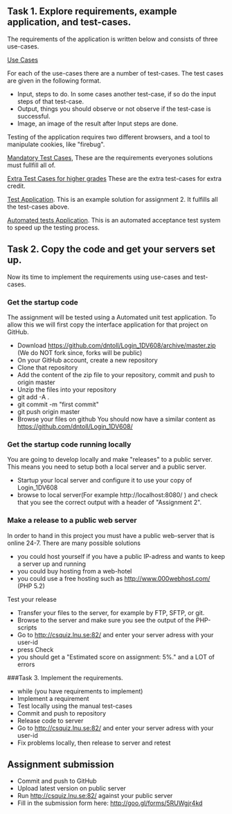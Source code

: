 
## Task 1. Explore requirements, example application, and test-cases.

The requirements of the application is written below and consists of three use-cases.

[Use Cases](Assignment2_Use_Cases.md, "Assignment 2 use-cases")

For each of the use-cases there are a number of test-cases. The test cases are given in the following format. 
 * Input, steps to do. In some cases another test-case, if so do the input steps of that test-case.
 * Output, things you should observe or not observe if the test-case is successful.
 * Image, an image of the result after Input steps are done.
 
Testing of the application requires two different browsers, and a tool to manipulate cookies, like "firebug".

[Mandatory Test Cases](Assignment2_Test_Cases_Mandatory.md "Mandatory Test-Cases"), These are the requirements everyones solutions must fullfill all of.

[Extra Test Cases for higher grades](Assignment2_Extra_Test_cases.md "Extra Test-Cases for higher grade") These are the extra test-cases for extra credit.

[Test Application](http://csquiz.lnu.se:81/ "Application To test requirements on"). This is an example solution for assignment 2. It fulfills all the test-cases above.

[Automated tests Application](http://csquiz.lnu.se:82/ "Application To test your on"). This is an automated acceptance test system to speed up the testing process. 

## Task 2. Copy the code and get your servers set up.

Now its time to implement the requirements using use-cases and test-cases.


### Get the startup code
The assignment will be tested using a Automated unit test application. To allow this we will first copy the interface application for that project on GitHub. 

 * Download https://github.com/dntoll/Login_1DV608/archive/master.zip (We do NOT fork since, forks will be public)
 * On your GitHub account, create a new repository
 * Clone that repository 
 * Add the content of the zip file to your repository, commit and push to origin master
  * Unzip the files into your repository 
  * git add -A .
  * git commit -m "first commit"
  * git push origin master
 * Browse your files on github You should now have a similar content as https://github.com/dntoll/Login_1DV608/

### Get the startup code running locally

You are going to develop locally and make "releases" to a public server. This means you need to setup both a local server and a public server.

 * Startup your local server and configure it to use your copy of Login_1DV608
 * browse to local server(For example http://localhost:8080/ ) and check that you see the correct output with a header of "Assignment 2".

### Make a release to a public web server

In order to hand in this project you must have a public web-server that is online 24-7. There are many possible solutions
 * you could host yourself if you have a public IP-adress and wants to keep a server up and running
 * you could buy hosting from a web-hotel
 * you could use a free hosting such as http://www.000webhost.com/ (PHP 5.2)

Test your release
 * Transfer your files to the server, for example by FTP, SFTP, or git.
 * Browse to the server and make sure you see the output of the PHP-scripts
 * Go to http://csquiz.lnu.se:82/ and enter your server adress with your user-id
  * press Check
  * you should get a "Estimated score on assignment: 5%." and a LOT of errors

###Task 3. Implement the requirements.

 * while (you have requirements to implement)
  * Implement a requirement
  * Test locally using the manual test-cases
  * Commit and push to repository
 * Release code to server
  * Go to http://csquiz.lnu.se:82/ and enter your server adress with your user-id
  * Fix problems locally, then release to server and retest

## Assignment submission

 * Commit and push to GitHub
 * Upload latest version on public server
 * Run http://csquiz.lnu.se:82/ against your public server
 * Fill in the submission form here: http://goo.gl/forms/5RUWgjr4kd
